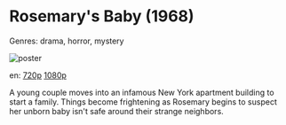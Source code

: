 # Rosemary's Baby (1968)

Genres: drama, horror, mystery

![poster](http://image.tmdb.org/t/p/w500/kqA1pt9ovovArgJZi2Lu4Unf6He.jpg)

en:
  [720p](magnet:?xt=urn:btih:57172449BF201D863967B582685E4E1033AE6080&tr=udp://glotorrents.pw:6969/announce&tr=udp://tracker.opentrackr.org:1337/announce&tr=udp://torrent.gresille.org:80/announce&tr=udp://tracker.openbittorrent.com:80&tr=udp://tracker.coppersurfer.tk:6969&tr=udp://tracker.leechers-paradise.org:6969&tr=udp://p4p.arenabg.ch:1337&tr=udp://tracker.internetwarriors.net:1337)
  [1080p](magnet:?xt=urn:btih:8CD8FD041BDE4971556B67CC647AB77B82315CAA&tr=udp://glotorrents.pw:6969/announce&tr=udp://tracker.opentrackr.org:1337/announce&tr=udp://torrent.gresille.org:80/announce&tr=udp://tracker.openbittorrent.com:80&tr=udp://tracker.coppersurfer.tk:6969&tr=udp://tracker.leechers-paradise.org:6969&tr=udp://p4p.arenabg.ch:1337&tr=udp://tracker.internetwarriors.net:1337)
  


A young couple moves into an infamous New York apartment building to start a family. Things become frightening as Rosemary begins to suspect her unborn baby isn't safe around their strange neighbors.